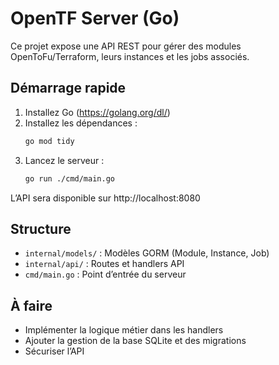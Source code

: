 # OpenTF Server (Go)

Ce projet expose une API REST pour gérer des modules OpenToFu/Terraform, leurs instances et les jobs associés.

## Démarrage rapide

1. Installez Go (https://golang.org/dl/)
2. Installez les dépendances :
   ```sh
   go mod tidy
   ```
3. Lancez le serveur :
   ```sh
   go run ./cmd/main.go
   ```

L’API sera disponible sur http://localhost:8080

## Structure
- `internal/models/` : Modèles GORM (Module, Instance, Job)
- `internal/api/` : Routes et handlers API
- `cmd/main.go` : Point d’entrée du serveur

## À faire
- Implémenter la logique métier dans les handlers
- Ajouter la gestion de la base SQLite et des migrations
- Sécuriser l’API
